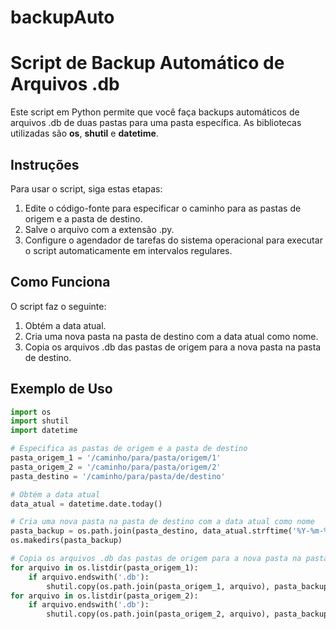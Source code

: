 # backupAuto

# Script de Backup Automático de Arquivos .db

Este script em Python permite que você faça backups automáticos de arquivos .db de duas pastas para uma pasta específica. As bibliotecas utilizadas são **os**, **shutil** e **datetime**.

## Instruções

Para usar o script, siga estas etapas:

1. Edite o código-fonte para especificar o caminho para as pastas de origem e a pasta de destino.
2. Salve o arquivo com a extensão .py.
3. Configure o agendador de tarefas do sistema operacional para executar o script automaticamente em intervalos regulares.

## Como Funciona

O script faz o seguinte:

1. Obtém a data atual.
2. Cria uma nova pasta na pasta de destino com a data atual como nome.
3. Copia os arquivos .db das pastas de origem para a nova pasta na pasta de destino.

## Exemplo de Uso

```python
import os
import shutil
import datetime

# Especifica as pastas de origem e a pasta de destino
pasta_origem_1 = '/caminho/para/pasta/origem/1'
pasta_origem_2 = '/caminho/para/pasta/origem/2'
pasta_destino = '/caminho/para/pasta/de/destino'

# Obtém a data atual
data_atual = datetime.date.today()

# Cria uma nova pasta na pasta de destino com a data atual como nome
pasta_backup = os.path.join(pasta_destino, data_atual.strftime('%Y-%m-%d'))
os.makedirs(pasta_backup)

# Copia os arquivos .db das pastas de origem para a nova pasta na pasta de destino
for arquivo in os.listdir(pasta_origem_1):
    if arquivo.endswith('.db'):
        shutil.copy(os.path.join(pasta_origem_1, arquivo), pasta_backup)
for arquivo in os.listdir(pasta_origem_2):
    if arquivo.endswith('.db'):
        shutil.copy(os.path.join(pasta_origem_2, arquivo), pasta_backup)
